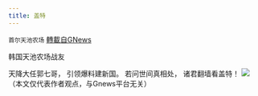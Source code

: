 ```yaml
---
title: 盖特
---
```

`首尔天池农场` [轉載自GNews](https://gnews.org/zh-hans/1562936/)

韩国天池农场战友

天降大任郭七哥，
引领爆料建新国。
若问世间真相处，
诸君翻墙看盖特！
![](https://assets.gnews.org/wp-content/uploads/2021/09/盖特1.jpeg)
（本文仅代表作者观点，与Gnews平台无关）
